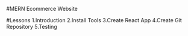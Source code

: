 #MERN Ecommerce Website

#Lessons
1.Introduction
2.Install Tools
3.Create React App
4.Create Git Repository
5.Testing
